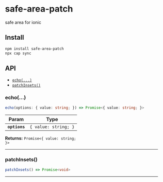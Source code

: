 # safe-area-patch

safe area for ionic

## Install

```bash
npm install safe-area-patch
npx cap sync
```

## API

<docgen-index>

* [`echo(...)`](#echo)
* [`patchInsets()`](#patchInsets)

</docgen-index>

<docgen-api>
<!--Update the source file JSDoc comments and rerun docgen to update the docs below-->

### echo(...)

```typescript
echo(options: { value: string; }) => Promise<{ value: string; }>
```

| Param         | Type                            |
| ------------- | ------------------------------- |
| **`options`** | <code>{ value: string; }</code> |

**Returns:** <code>Promise&lt;{ value: string; }&gt;</code>

--------------------


### patchInsets()

```typescript
patchInsets() => Promise<void>
```

--------------------

</docgen-api>

